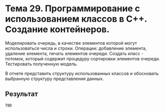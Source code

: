 # Тема 29. Программирование с использованием классов в С++. Создание контейнеров.

Моделировать очередь, в качестве элементов которой могут использоваться числа и строки. Операции: добавление элемента, удаление элемента, печать элементов очереди. Создать класс - потомок, который содержит процедуру сортировки элементов очереди. Тестировать полученную модель.

В отчете представить структуру использованных классов и обосновать выбранную структуру представления данных.

## Результат

```
TBD
```
